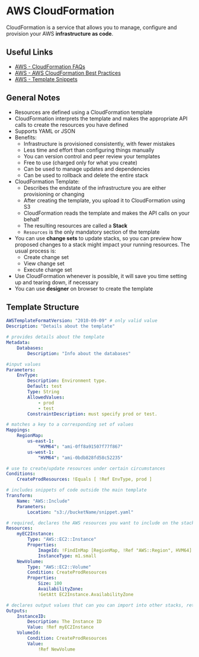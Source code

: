 # AWS CloudFormation
CloudFormation is a service that allows you to manage, configure and provision your AWS **infrastructure as code**. 

## Useful Links
- [AWS - CloudFormation FAQs](https://aws.amazon.com/cloudformation/faqs/)
- [AWS - AWS CloudFormation Best Practices](https://docs.aws.amazon.com/AWSCloudFormation/latest/UserGuide/best-practices.html)
- [AWS - Template Snippets](https://docs.aws.amazon.com/AWSCloudFormation/latest/UserGuide/CHAP_TemplateQuickRef.html)

## General Notes
- Resources are defined using a CloudFormation template
- CloudFormation interprets the template and makes the appropriate API calls to create the resources you have defined
- Supports YAML or JSON
- Benefits:
    - Infrastructure is provisioned consistently, with fewer mistakes
    - Less time and effort than configuring things manually
    - You can version control and peer review your templates
    - Free to use (charged only for what you create)
    - Can be used to manage updates and dependencies
    - Can be used to rollback and delete the entire stack
- CloudFormation Template:
    - Describes the endstate of the infrastructure you are either provisioning or changing
    - After creating the template, you upload it to CloudFormation using S3
    - CloudFormation reads the template and makes the API calls on your behalf
    - The resulting resources are called a **Stack**
    - `Resources` is the only mandatory section of the template
- You can use **change sets** to update stacks, so you can preview how proposed changes to a stack might impact your running resources. The usual process is:
    - Create change set
    - View change set
    - Execute change set
- Use CloudFormation whenever is possible, it will save you time setting up and tearing down, if necessary
- You can use **designer** on browser to create the template

## Template Structure
```yml
AWSTemplateFormatVersion: "2010-09-09" # only valid value
Description: "Details about the template"

# provides details about the template
Metadata:
    Databases:
        Description: "Info about the databases"

#input values
Parameters:
    EnvType: 
        Description: Environment type.
        Default: test
        Type: String
        AllowedValues: 
            - prod
            - test
        ConstraintDescription: must specify prod or test.

# matches a key to a corresponding set of values
Mappings:
    RegionMap: 
        us-east-1: 
            "HVM64": "ami-0ff8a91507f77f867"
        us-west-1: 
            "HVM64": "ami-0bdb828fd58c52235"

# use to create/update resources under certain circumstances
Conditions: 
    CreateProdResources: !Equals [ !Ref EnvType, prod ]

# includes snippets of code outside the main template
Transform:
    Name: "AWS::Include"
    Parameters:
        Location: "s3://bucketName/snippet.yaml"

# required, declares the AWS resources you want to include on the stack
Resources:
    myEC2Instance: 
        Type: "AWS::EC2::Instance"
        Properties: 
            ImageId: !FindInMap [RegionMap, !Ref "AWS::Region", HVM64]
            InstanceType: m1.small
    NewVolume: 
        Type: "AWS::EC2::Volume"
        Condition: CreateProdResources
        Properties: 
            Size: 100
            AvailabilityZone: 
            !GetAtt EC2Instance.AvailabilityZone

# declares output values that can you can import into other stacks, return in response or view on console
Outputs:
    InstanceID:
        Description: The Instance ID
        Value: !Ref myEC2Instance
    VolumeId: 
        Condition: CreateProdResources
        Value: 
            !Ref NewVolume

```